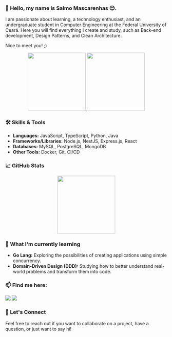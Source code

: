 ### 👋 Hello, my name is Salmo Mascarenhas 😊.

I am passionate about learning, a technology enthusiast, and an undergraduate student in Computer Engineering at the Federal University of Ceará. Here you will find everything I create and study, such as Back-end development, Design Patterns, and Clean Architecture.

Nice to meet you! ;)

<div align="center">
  <a href="https://github.com/salmomascarenhas">
    <img height="180em" src="https://github-readme-stats.vercel.app/api?username=salmomascarenhas&show_icons=true&theme=blue-green&include_all_commits=true&count_private=true&show_owner=true"/>
    <img height="180em" src="https://github-readme-stats.vercel.app/api/top-langs/?username=salmomascarenhas&layout=compact&langs_count=8&theme=blue-green&hide=C#"/>
  </a>
</div>

### 🛠️ Skills & Tools

- **Languages:** JavaScript, TypeScript, Python, Java
- **Frameworks/Libraries:** Node.js, NestJS, Express.js, React
- **Databases:** MySQL, PostgreSQL, MongoDB
- **Other Tools:** Docker, Git, CI/CD

### 📈 GitHub Stats

<div align="center">
  <a href="https://github.com/salmomascarenhas">
    <img height="180em" src="https://github-readme-streak-stats.herokuapp.com/?user=salmomascarenhas&theme=blue-green"/>
  </a>
</div>

<!-- ### 💡 Projects

- **Project 1:** [Link to Project 1](#)
  - Description: Brief description of what the project is about and the technologies used.
- **Project 2:** [Link to Project 2](#)
  - Description: Brief description of what the project is about and the technologies used. -->
  
### 🌱 What I'm currently learning

- **Go Lang:** Exploring the possibilities of creating applications using simple concurrency.
- **Domain-Driven Design (DDD):** Studying how to better understand real-world problems and transform them into code.

### 📫 Find me here:
  
<div> 
  <a href="mailto:salmo.cruz@gmail.com"><img src="https://img.shields.io/badge/-Gmail-%23333?style=for-the-badge&logo=gmail&logoColor=white" target="_blank"></a>
  <a href="https://www.linkedin.com/in/salmomascarenhas/" target="_blank"><img src="https://img.shields.io/badge/-LinkedIn-%230077B5?style=for-the-badge&logo=linkedin&logoColor=white" target="_blank"></a> 
</div>

### 🤝 Let's Connect

Feel free to reach out if you want to collaborate on a project, have a question, or just want to say hi!
